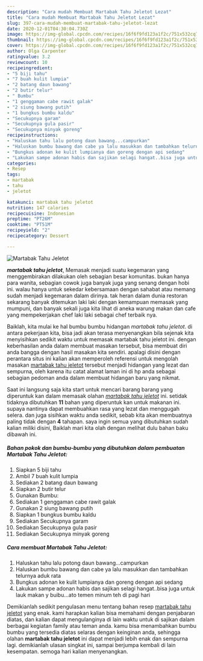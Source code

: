```yaml
---
description: "Cara mudah Membuat Martabak Tahu Jeletot Lezat"
title: "Cara mudah Membuat Martabak Tahu Jeletot Lezat"
slug: 397-cara-mudah-membuat-martabak-tahu-jeletot-lezat
date: 2020-12-01T04:30:04.730Z
image: https://img-global.cpcdn.com/recipes/16f6f9fd123a1f2c/751x532cq70/martabak-tahu-jeletot-foto-resep-utama.jpg
thumbnail: https://img-global.cpcdn.com/recipes/16f6f9fd123a1f2c/751x532cq70/martabak-tahu-jeletot-foto-resep-utama.jpg
cover: https://img-global.cpcdn.com/recipes/16f6f9fd123a1f2c/751x532cq70/martabak-tahu-jeletot-foto-resep-utama.jpg
author: Olga Carpenter
ratingvalue: 3.2
reviewcount: 10
recipeingredient:
- "5 biji tahu"
- "7 buah kulit lumpia"
- "2 batang daun bawang"
- "2 butir telur"
- " Bumbu"
- "1 genggaman cabe rawit galak"
- "2 siung bawang putih"
- "1 bungkus bumbu kaldu"
- "Secukupnya garam"
- "Secukupnya gula pasir"
- "Secukupnya minyak goreng"
recipeinstructions:
- "Haluskan tahu lalu potong daun bawang...campurkan"
- "Haluskan bumbu bawang dan cabe ya lalu masukkan dan tambahkan telurnya aduk rata"
- "Bungkus adonan ke kulit lumpianya dan goreng dengan api sedang"
- "Lakukan sampe adonan habis dan sajikan selagi hangat..bisa juga untuk lauk makan y buibu...ato temen minum teh di pagi hari"
categories:
- Resep
tags:
- martabak
- tahu
- jeletot

katakunci: martabak tahu jeletot 
nutrition: 147 calories
recipecuisine: Indonesian
preptime: "PT26M"
cooktime: "PT51M"
recipeyield: "2"
recipecategory: Dessert

---
```



![Martabak Tahu Jeletot](https://img-global.cpcdn.com/recipes/16f6f9fd123a1f2c/751x532cq70/martabak-tahu-jeletot-foto-resep-utama.jpg)

<b><i>martabak tahu jeletot</i></b>, Memasak menjadi suatu kegemaran yang menggembirakan dilakukan oleh sebagian besar komunitas. bukan hanya para wanita, sebagian cowok juga banyak juga yang senang dengan hobi ini. walau hanya untuk sekedar kebersamaan dengan sahabat atau memang sudah menjadi kegemaran dalam dirinya. tak heran dalam dunia restoran sekarang banyak ditemukan laki laki dengan kemampuan memasak yang mumpuni, dan banyak sekali juga kita lihat di aneka warung makan dan cafe yang mempekerjakan chef laki laki sebagai chef terbaik nya.



Baiklah, kita mulai ke hal bumbu bumbu hidangan <i>martabak tahu jeletot</i>. di antara pekerjaan kita, bisa jadi akan terasa menyenangkan bila sejenak kita menyisihkan sedikit waktu untuk memasak martabak tahu jeletot ini. dengan keberhasilan anda dalam membuat masakan tersebut, bisa membuat diri anda bangga dengan hasil masakan kita sendiri. apalagi disini dengan perantara situs ini kalian akan memperoleh referensi untuk mengolah masakan <u>martabak tahu jeletot</u> tersebut menjadi hidangan yang lezat dan sempurna, oleh karena itu catat alamat laman ini di hp anda sebagai sebagian pedoman anda dalam membuat hidangan baru yang nikmat.


Saat ini langsung saja kita start untuk mencari barang barang yang diperuntuk kan dalam memasak olahan <u><i>martabak tahu jeletot</i></u> ini. setidak tidaknya dibutuhkan <b>11</b> bahan yang diperuntuk kan untuk makanan ini. supaya nantinya dapat membuahkan rasa yang lezat dan menggugah selera. dan juga sisihkan waktu anda sedikit, sebab kita akan membuatnya paling tidak dengan <b>4</b> tahapan. saya ingin semua yang dibutuhkan sudah kalian miliki disini, Baiklah mari kita olah dengan melihat dulu bahan baku dibawah ini.

<!--inarticleads1-->

##### Bahan pokok dan bumbu-bumbu yang dibutuhkan dalam pembuatan Martabak Tahu Jeletot:

1. Siapkan 5 biji tahu
1. Ambil 7 buah kulit lumpia
1. Sediakan 2 batang daun bawang
1. Siapkan 2 butir telur
1. Gunakan  Bumbu:
1. Sediakan 1 genggaman cabe rawit galak
1. Gunakan 2 siung bawang putih
1. Siapkan 1 bungkus bumbu kaldu
1. Sediakan Secukupnya garam
1. Sediakan Secukupnya gula pasir
1. Sediakan Secukupnya minyak goreng




<!--inarticleads2-->

##### Cara membuat Martabak Tahu Jeletot:

1. Haluskan tahu lalu potong daun bawang...campurkan
1. Haluskan bumbu bawang dan cabe ya lalu masukkan dan tambahkan telurnya aduk rata
1. Bungkus adonan ke kulit lumpianya dan goreng dengan api sedang
1. Lakukan sampe adonan habis dan sajikan selagi hangat..bisa juga untuk lauk makan y buibu...ato temen minum teh di pagi hari




Demikianlah sedikit pengulasan menu tentang bahan resep <u>martabak tahu jeletot</u> yang enak. kami harapkan kalian bisa memahami dengan penjabaran diatas, dan kalian dapat mengulanginya di lain waktu untuk di sajikan dalam berbagai kegiatan family atau teman anda. kamu bisa menambahkan bumbu bumbu yang tersedia diatas selaras dengan keinginan anda, sehingga olahan <b>martabak tahu jeletot</b> ini dapat menjadi lebih enak dan sempurna lagi. demikianlah ulasan singkat ini, sampai berjumpa kembali di lain kesempatan. semoga hari kalian menyenangkan.
